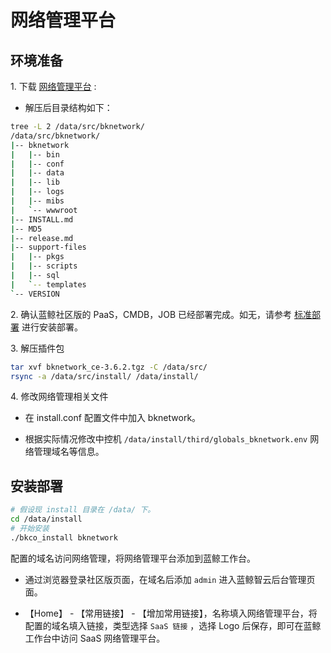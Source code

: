 # 网络管理平台

## 环境准备

1\. 下载 [网络管理平台](https://bk.tencent.com/download_sdk/) :

  - 解压后目录结构如下：

  ```bash
  tree -L 2 /data/src/bknetwork/
  /data/src/bknetwork/
  |-- bknetwork
  |   |-- bin
  |   |-- conf
  |   |-- data
  |   |-- lib
  |   |-- logs
  |   |-- mibs
  |   `-- wwwroot
  |-- INSTALL.md
  |-- MD5
  |-- release.md
  |-- support-files
  |   |-- pkgs
  |   |-- scripts
  |   |-- sql
  |   `-- templates
  `-- VERSION
  ```

2\. 确认蓝鲸社区版的 PaaS，CMDB，JOB 已经部署完成。如无，请参考 [标准部署](../../基础包安装/多机部署/quick_install.md) 进行安装部署。

3\. 解压插件包

```bash
tar xvf bknetwork_ce-3.6.2.tgz -C /data/src/
rsync -a /data/src/install/ /data/install/
```

4\. 修改网络管理相关文件
- 在 install.conf 配置文件中加入 bknetwork。

- 根据实际情况修改中控机 `/data/install/third/globals_bknetwork.env` 网络管理域名等信息。

## 安装部署

  ```bash
  # 假设现 install 目录在 /data/ 下。
  cd /data/install
  # 开始安装
  ./bkco_install bknetwork
  ```

配置的域名访问网络管理，将网络管理平台添加到蓝鲸工作台。

- 通过浏览器登录社区版页面，在域名后添加 `admin` 进入蓝鲸智云后台管理页面。

- 【Home】 - 【常用链接】 - 【增加常用链接】，名称填入网络管理平台，将配置的域名填入链接，类型选择 `SaaS 链接` ，选择 Logo 后保存，即可在蓝鲸工作台中访问 SaaS 网络管理平台。
